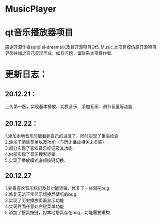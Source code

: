 # MusicPlayer
# qt音乐播放器项目
感谢开源作者sundial-dreams以及其开源项目Qt5_Music,本项目模仿原开源项目界面并加之自己实现而成，如有问题，请联系本项目作者.
# 更新日志：
## 20.12.21：
上传第一版，实现基本播放、切换音乐、添加音乐、调节音量等功能.
## 20.12.22：
1.添加本地音乐时能看到自己的进度了，同时实现了重名检查.\
2.添加了清除菜单以及功能（与历史播放相关未实装）.\
3.部分实现了喜欢音乐标记及其功能.\
4.内部实现了音乐搜索逻辑.\
5.实现了播放模式底部按键切换.
## 20.12.27
1.完善喜欢音乐标记及其功能逻辑，修复了一些潜在bug\
2.修复无法正常显示切换后壁纸的bug\
3.实现了历史播放页面显示功能\
4.实现界面任意处右键菜单功能\
5.添加了搜索按键，但本地搜索存在bug，功能需要重构


